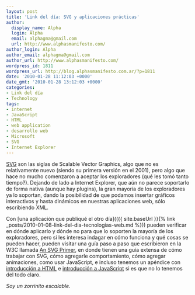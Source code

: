```yaml
---
layout: post
title: 'Link del día: SVG y aplicaciones prácticas'
author:
  display_name: Alpha
  login: Alpha
  email: alphagma@gmail.com
  url: http://www.alphasmanifesto.com/
author_login: Alpha
author_email: alphagma@gmail.com
author_url: http://www.alphasmanifesto.com/
wordpress_id: 1811
wordpress_url: http://blog.alphasmanifesto.com.ar/?p=1811
date: '2010-01-28 11:12:03 +0000'
date_gmt: '2010-01-28 13:12:03 +0000'
categories:
- Link del día
- Technology
tags:
- internet
- JavaScript
- HTML
- web application
- desarrollo web
- Microsoft
- SVG
- Internet Explorer
---
```


[SVG](http://en.wikipedia.org/wiki/Scalable_Vector_Graphics) son las siglas de Scalable Vector Graphics, algo que no es relativamente nuevo (siendo su primera versión en el 2001), pero algo que hace no mucho comenzaron a aceptar los exploradores (qué les tomó tanto tiempo?). Dejando de lado a Internet Explorer, que aún no parece soportarlo de forma nativa (aunque hay plugins), la gran mayoría de los exploradores ya lo soportan, dando la posibilidad de que podamos insertar gráficos interactivos y hasta dinámicos en nuestras aplicaciones web, sólo escribiendo XML.

Con [una aplicación que publiqué el otro día](({{ site.baseUrl }}{% link _posts/2010-01-08-link-del-dia-tecnologias-web.md %})) pueden verificar en dónde aplicarlo y dónde no para que lo soporten la mayoría de los exploradores, pero si les interesa indagar en cómo funciona y qué cosas se pueden hacer, pueden visitar una guía paso a paso que escribieron en la W3C llamada [An SVG Primer](http://www.w3.org/Graphics/SVG/IG/resources/svgprimer.html), en donde tienen una guía extensa de cómo trabajar con SVG, cómo agregarle comportamiento, cómo agregar animaciones, como usar JavaScript, e incluso tenemos un apéndice con [introducción a HTML](http://www.w3.org/Graphics/SVG/IG/resources/svgprimer.html#HTML_basics) e [introducción a JavaScript](http://www.w3.org/Graphics/SVG/IG/resources/svgprimer.html#JavaScript_basics) si es que no lo tenemos del todo claro.

_Soy un zorrinito escalable._
